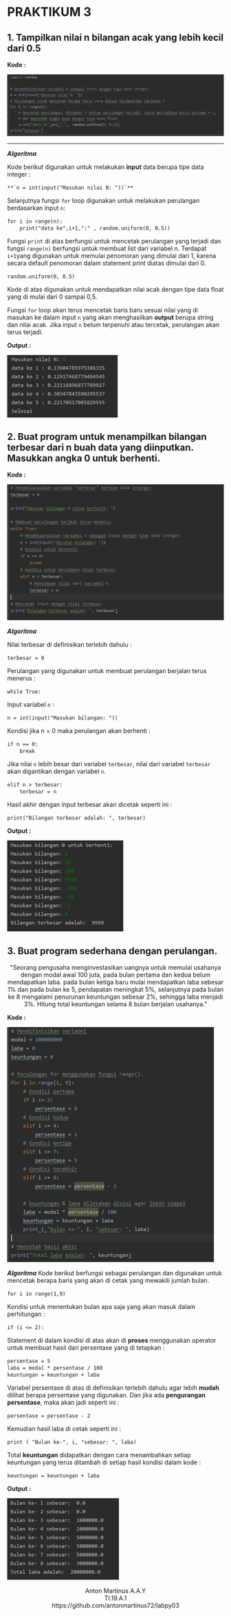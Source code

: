 # PRAKTIKUM 3
## 1. Tampilkan nilai n bilangan acak yang lebih kecil dari 0.5
**Kode :**

![Lat_1](https://github.com/antonmartinus72/labpy03/blob/master/img/Lat_1.PNG)

***

***Algoritma***

Kode berikut digunakan untuk melakukan **input** data berupa tipe data integer :

    **`n = int(input("Masukan nilai N: "))`**
 
Selanjutnya fungsi `for` loop digunakan untuk melakukan perulangan berdasarkan input `n`:

    for i in range(n):
	    print("data ke",i+1,":" , random.uniform(0, 0.5))

Fungsi `print` di atas berfungsi untuk mencetak perulangan yang terjadi dan  fungsi `range(n)` berfungsi untuk membuat list dari variabel n. Terdapat `i+1`yang digunakan untuk memulai penomoran yang dimulai dari 1, karena secara default penomoran dalam statement print diatas dimulai dari 0.

    random.uniform(0, 0.5)
Kode di atas digunakan untuk mendapatkan nilai acak dengan tipe data float yang di mulai dari  0 sampai 0,5.

Fungsi `for` loop akan terus mencetak baris baru sesuai nilai yang di masukan ke dalam input `n` yang akan menghasilkan **output** berupa string dan nilai acak. Jika input `n` belum terpenuhi atau tercetak, perulangan akan terus terjadi.

**Output :**

![Lat_1_Output](https://github.com/antonmartinus72/labpy03/blob/master/img/Lat_1_Output.PNG)

## 2. Buat program untuk menampilkan bilangan terbesar dari n buah data yang diinputkan. Masukkan angka 0 untuk berhenti.

**Kode :**

![Lat_2](https://github.com/antonmartinus72/labpy03/blob/master/img/Lat_2.PNG)

***Algoritma***

Nilai terbesar di definisikan terlebih dahulu :

    terbesar = 0

Perulangan yang digunakan untuk membuat perulangan berjalan terus menerus :

    while True:

Input variabel `n` :

    n = int(input("Masukan bilangan: "))
Kondisi jika n = 0 maka perulangan akan berhenti :

    if n == 0:
	    break
Jika nilai `n` lebih besar dari variabel `terbesar`, nilai dari variabel `terbesar` akan digantikan dengan variabel `n`.

    elif n > terbesar:
	    terbesar = n

Hasil akhir dengan input terbesar akan dicetak seperti ini :

    print("Bilangan terbesar adalah: ", terbesar)
    
**Output :**

![Lat_2_Output](https://github.com/antonmartinus72/labpy03/blob/master/img/Lat_2_Output.PNG)
    
## 3. Buat program sederhana dengan perulangan. 
<p align=center>"Seorang pengusaha menginvestasikan uangnya untuk memulai usahanya dengan modal awal 100 juta, pada bulan pertama dan kedua belum mendapatkan laba. pada bulan ketiga baru mulai mendapatkan laba sebesar 1% dan pada bulan ke 5, pendapatan meningkat 5%, selanjutnya pada bulan ke 8 mengalami penurunan keuntungan sebesar 2%, sehingga laba menjadi 3%. Hitung total keuntungan selama 8 bulan berjalan usahanya."<p>

**Kode :**

![Pro_1](https://github.com/antonmartinus72/labpy03/blob/master/img/Pro_1.png)

***Algoritma***
Kode berikut berfungsi sebagai perulangan dan digunakan untuk mencetak berapa baris yang akan di cetak yang mewakili jumlah bulan.

    for i in range(1,9)
Kondisi untuk menentukan bulan apa saja yang akan masuk dalam perhitungan :

    if (i <= 2):
Statement di dalam kondisi di atas akan di **proses** menggunakan operator untuk membuat hasil dari persentase yang di tetapkan :

    persentase = 5  
    laba = modal * persentase / 100
    keuntungan = keuntungan + laba
Variabel persentase di atas di definisikan terlebih dahulu agar lebih **mudah** dilihat berapa persentase yang digunakan. Dan jika ada **pengurangan persentase**, maka akan jadi seperti ini :

    persentase = persentase - 2

Kemudian hasil laba di cetak seperti ini :

    print ( "Bulan ke-", i, "sebesar: ", laba)

Total **keuntungan** didapatkan dengan cara menambahkan setiap keuntungan yang terus ditambah di setiap hasil kondisi dalam kode :

    keuntungan = keuntungan + laba

**Output :**

![Pro_1_Output](https://github.com/antonmartinus72/labpy03/blob/master/img/Pro_1_Output.PNG)

<p align=center>
Anton Martinus A.A.Y
<br>
TI.19.A.1
<br>
https://github.com/antonmartinus72/labpy03